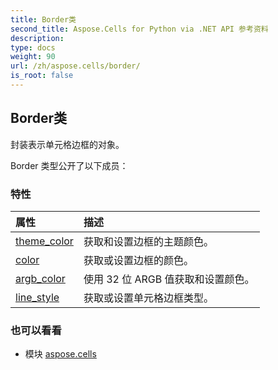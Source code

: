 ```yaml
---
title: Border类
second_title: Aspose.Cells for Python via .NET API 参考资料
description:
type: docs
weight: 90
url: /zh/aspose.cells/border/
is_root: false
---
```

## Border类
封装表示单元格边框的对象。



Border 类型公开了以下成员：

### 特性
|属性|描述|
| :- | :- |
| [theme_color](/cells/python-net/zh/aspose.cells/border/theme_color) |获取和设置边框的主题颜色。|
| [color](/cells/python-net/zh/aspose.cells/border/color) |获取或设置边框的颜色。|
| [argb_color](/cells/python-net/zh/aspose.cells/border/argb_color) |使用 32 位 ARGB 值获取和设置颜色。|
| [line_style](/cells/python-net/zh/aspose.cells/border/line_style) |获取或设置单元格边框类型。|



### 也可以看看
* 模块 [aspose.cells](..)
